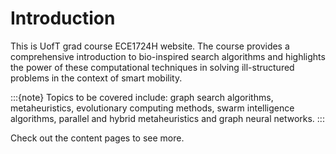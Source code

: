 # Introduction

This is UofT grad course ECE1724H website. The course provides a comprehensive introduction to bio-inspired search algorithms and highlights the power of these computational techniques in 
solving ill-structured problems in the context of smart mobility.

:::{note}
Topics to be covered include: graph search algorithms, metaheuristics, evolutionary computing methods, swarm intelligence algorithms, parallel and hybrid metaheuristics and graph neural networks. 
:::

Check out the content pages to see more.
